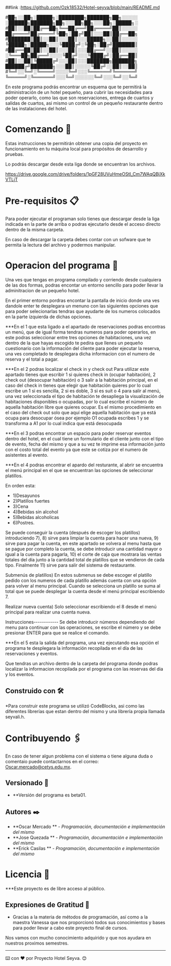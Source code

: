 ##link :https://github.com/Ozk18532/Hotel-seyva/blob/main/README.md

#██╗░░██╗░█████╗░████████╗███████╗██╗░░░░░  ░██████╗███████╗██╗░░░██╗██╗░░░██╗░█████╗░
#██║░░██║██╔══██╗╚══██╔══╝██╔════╝██║░░░░░  ██╔════╝██╔════╝╚██╗░██╔╝██║░░░██║██╔══██╗
#███████║██║░░██║░░░██║░░░█████╗░░██║░░░░░  ╚█████╗░█████╗░░░╚████╔╝░╚██╗░██╔╝███████║
#██╔══██║██║░░██║░░░██║░░░██╔══╝░░██║░░░░░  ░╚═══██╗██╔══╝░░░░╚██╔╝░░░╚████╔╝░██╔══██║
#██║░░██║╚█████╔╝░░░██║░░░███████╗███████╗  ██████╔╝███████╗░░░██║░░░░░╚██╔╝░░██║░░██║
#╚═╝░░╚═╝░╚════╝░░░░╚═╝░░░╚══════╝╚══════╝  ╚═════╝░╚══════╝░░░╚═╝░░░░░░╚═╝░░░╚═╝░░╚═╝


En este programa podrás encontrar un esquema que te permitirá la administración de un hotel pequeño, para cubrir las necesidades para poder operarlo,
como las que son reservaciones, entrega de cuartos y salidas de cuartos, asi mismo un control de un pequeño restaurante dentro de las instalaciones 
del hotel.

# Comenzando 🚀

Estas instrucciones te permitirán obtener una copia del proyecto en funcionamiento en tu máquina local para propósitos de desarrollo y pruebas.

Lo podrás descargar desde esta liga donde se encuentran los archivos.

https://drive.google.com/drive/folders/1pGF28UVuHmeOStI_Cm7WAqQBjXkVTLjT


# Pre-requisitos 📋

Para poder ejecutar el programan solo tienes que descargar desde la liga indicada en la parte de arriba o podras ejecutarlo desde el acceso directo
dentro de la misma carpeta.

En caso de descargar la carpeta debes contar con un sofware que te permita la lectura del archivo y podermos manipular.

# Operacion del programa 🔧

Una ves que tengas en programa compilado y corriendo desde cualquiera de las dos formas, podras encontar un entorno sencillo para poder llevar la
adminitracion de un pequeño hotel. 

En el primer entorno pordras encontar la pantalla de inicio donde una ves dandole enter te desplegara un menuno con las siguientes opciones que para
poder selecionarlas tendras que ayudarte de los numeros colocados en la parte izquierda de dichas opciones.

***En el 1 que esta ligado a el apartado de reservaciones podras encontras un menú, que de igual forma tendras numeros para poder operarlos, en este
podras seleccionar entre tres opciones de habitaciones, una vez dentro de la que hayas escogido te pedira que llenes un pequeño cuestionario
con la información del cliente para poder ejecutar la reserva, una ves completado te desplegara dicha informacion con el numero de reserva y el
total a pagar.

***En el 2 podras localizar el check in y check out Para utilizar este apartado tienes que escribir 1 si quieres check in (ocupar habitación), 
2 check out (desocupar habitación) o 3 salir a la habitación principal, en el caso del check in tienes que elegir que habitación quieres por lo 
cual escribe un 1 si es sencilla, 2 si es doble, 3 si es suit o 4 para salir al menú, una vez seleccionada el tipo de habitación te desapliega 
la  visualización de habitaciones disponibles o ocupadas, por lo cual escribe el número de aquella habitación libre que quieres ocupar. Es el 
mismo procedimiento en el caso del check out solo que aquí elige aquella habitación que ya está ocupa para desocupar ósea por ejemplo O1 ocupada 
escribes 1 y se transforma a  A1 por lo cual indica que está desocupada


***En el 3 podras encontrar un espacio para poder reservar eventos dentro del hotel, en el cual tiene un formulario de el cliente junto con el tipo de 
evento, fecha del mismo y que a su vez te imprime esa información junto con el costo total del evento ya que este se cotiza por el numero de asistentes 
al evento.


***En el 4 podras encontrar el apardo del resturante, al abrir se encuentra el menú principal en el que se encuentran las opciones de seleccionar 
platillos.

En orden esta:
* 1)Desayunos
* 2)Platillos fuertes
* 3)Cena
* 4)Bebidas sin alcohol
* 5)Bebidas alcoholicas
* 6)Postres.

Se puede conseguir la cuenta (después de escoger los platillos) introduciendo 7), 8) sirve para limpiar la cuenta 
para hacer una nueva, 9) sirve para pagar la cuenta, en este apartado se volvera al menu hasta que se pague por completo
la cuenta, se debe introducir una cantidad mayor o igual a la cuenta para pagarla, 10) el corte de caja que mostrara
las ventas totales del día junto a la cantidad total de platillos que se vendieron de cada tipo. Finalmente 11)
sirve para salir del sistema de restaurante.

Submenús de platillos)
En estos submenus se debe escoger el platillo pedido con los numeros de cada platillo además cuenta con una
opción para volver al menu principal.
Cuando se selecciona un platillo se suma al total que se puede desplegar la cuenta desde el menú
principal escribiendo 7.

Realizar nueva cuenta)
Solo seleccionar escribiendo el 8 desde el menú principal para realizar una cuenta nueva.

Instrucciones------------
Se debe introducir números dependiendo del menu para continuar con las operaciones, se escribe el número y se debe presionar ENTER 
para que se realice el comando.



***En el 5 esta la salida del programa, una vez ejecutando esa opción el programa te desplegara la información recopilada en el día de las reservaciones
y eventos.


Que tendras un archivo dentro de la carpeta del programa donde podras localizar la informacion recopilada por el programa con las reservas del dia y 
los eventos.

## Construido con 🛠️

*Para construir este programa se utilizó CodeBlocks, asi como las diferentes librerías que estan dentro del mismo y una librería propia llamada seyvali.h.

# Contribuyendo 🖇️

En caso de tener algun problema con el sistema o tiene alguna duda o comentaio puede contactarnos en el correo: Oscar.mercado@cetys.edu.mx.

## Versionado 📌

* **Versión del programa es beta01.

## Autores ✒️

* **Oscar Mercado ** - *Programación, documentación e implementación del mismo*  
* **Jose Quezada ** - *Programación, documentación e implementación del mismo* 
* **Erick Casilas ** - *Programación, documentación e implementación del mismo*  

# Licencia 📄

***Este proyecto es de libre acceso al público.

## Expresiones de Gratitud 🎁

* Gracias a la materia de métodos de programación, así como a la maestra Vanessa que nos proporcionó todos sus conocimientos y bases para poder llevar
a cabo este proyecto final de cursos.

Nos vamos con mucho conocimiento adquirido y que nos ayudara en nuestros proximos semestres.


---
⌨️ con ❤️ por Proyecto Hotel Seyva. 😊



